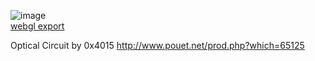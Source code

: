 ![image](doc/screenshot1.png)  
[webgl export](http://primitive-games.jp/Unity/OpticalCircuitWebGL/)  

Optical Circuit by 0x4015 http://www.pouet.net/prod.php?which=65125  
